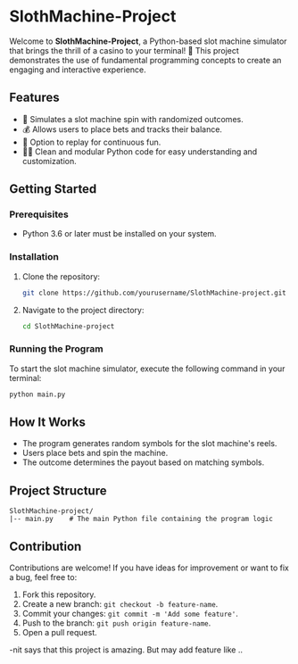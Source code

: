 # SlothMachine-Project

Welcome to **SlothMachine-Project**, a Python-based slot machine simulator that brings the thrill of a casino to your terminal! 🎰 This project demonstrates the use of fundamental programming concepts to create an engaging and interactive experience.

## Features
- 🎡 Simulates a slot machine spin with randomized outcomes.
- 💰 Allows users to place bets and tracks their balance.
- 🔄 Option to replay for continuous fun.
- 🧑‍💻 Clean and modular Python code for easy understanding and customization.

## Getting Started

### Prerequisites
- Python 3.6 or later must be installed on your system.

### Installation
1. Clone the repository:
   ```bash
   git clone https://github.com/yourusername/SlothMachine-project.git
   ```
2. Navigate to the project directory:
   ```bash
   cd SlothMachine-project
   ```

### Running the Program
To start the slot machine simulator, execute the following command in your terminal:
```bash
python main.py
```


## How It Works
- The program generates random symbols for the slot machine's reels.
- Users place bets and spin the machine.
- The outcome determines the payout based on matching symbols.

## Project Structure
```
SlothMachine-project/
|-- main.py    # The main Python file containing the program logic
```

## Contribution
Contributions are welcome! If you have ideas for improvement or want to fix a bug, feel free to:
1. Fork this repository.
2. Create a new branch: `git checkout -b feature-name`.
3. Commit your changes: `git commit -m 'Add some feature'`.
4. Push to the branch: `git push origin feature-name`.
5. Open a pull request.

-nit says that this project is amazing. But may add feature like ..
